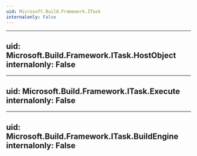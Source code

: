 ```yaml
---
uid: Microsoft.Build.Framework.ITask
internalonly: False
---
```


---
uid: Microsoft.Build.Framework.ITask.HostObject
internalonly: False
---

---
uid: Microsoft.Build.Framework.ITask.Execute
internalonly: False
---

---
uid: Microsoft.Build.Framework.ITask.BuildEngine
internalonly: False
---
